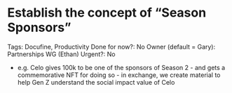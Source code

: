 # Establish the concept of “Season Sponsors”

Tags: Docufine, Productivity
Done for now?: No
Owner (default = Gary): Partnerships WG (Ethan)
Urgent?: No

- e.g. Celo gives 100k to be one of the sponsors of Season 2 - and gets a commemorative NFT for doing so - in exchange, we create material to help Gen Z understand the social impact value of Celo